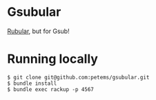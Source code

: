 # Gsubular
[Rubular](http://www.rubular.com), but for Gsub!

# Running locally

	$ git clone git@github.com:petems/gsubular.git
	$ bundle install
	$ bundle exec rackup -p 4567